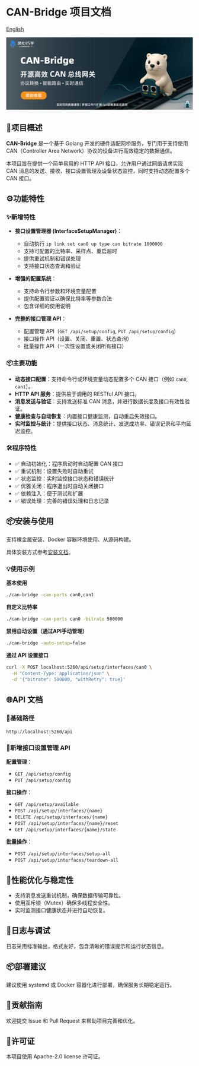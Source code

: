 # CAN-Bridge 项目文档

[English](README.md)

![# CAN Bridge](.github/assets/banner.jpg)

## 🔧项目概述

**CAN-Bridge** 是一个基于 Golang 开发的硬件适配网桥服务，专门用于支持使用 CAN（Controller Area Network）协议的设备进行高效稳定的数据通信。

本项目旨在提供一个简单易用的 HTTP API 接口，允许用户通过网络请求实现 CAN 消息的发送、接收、接口设置管理及设备状态监控，同时支持动态配置多个 CAN 接口。

## ⚙️功能特性

### ✨新增特性

* **接口设置管理器 (InterfaceSetupManager)**：

  * 自动执行 `ip link set can0 up type can bitrate 1000000`
  * 支持可配置的比特率、采样点、重启超时
  * 提供重试机制和错误处理
  * 支持接口状态查询和验证

* **增强的配置系统**：

  * 支持命令行参数和环境变量配置
  * 提供配置验证以确保比特率等参数合法
  * 包含详细的使用说明

* **完整的接口管理 API**：

  * 配置管理 API（`GET /api/setup/config`, `PUT /api/setup/config`）
  * 接口操作 API（设置、关闭、重置、状态查询）
  * 批量操作 API（一次性设置或关闭所有接口）

### 📦主要功能

* **动态接口配置**：支持命令行或环境变量动态配置多个 CAN 接口（例如 `can0`, `can1`）。
* **HTTP API 服务**：提供易于调用的 RESTful API 接口。
* **消息发送与验证**：支持发送标准 CAN 消息，并进行数据长度及接口有效性验证。
* **健康检查与自动恢复**：内置接口健康监测，自动重启失效接口。
* **实时监控与统计**：提供接口状态、消息统计、发送成功率、错误记录和平均延迟监控。

### 🛠️程序特性

* ✅ 自动初始化：程序启动时自动配置 CAN 接口
* ✅ 重试机制：设置失败时自动重试
* ✅ 状态监控：实时监控接口状态和错误统计
* ✅ 优雅关闭：程序退出时自动关闭接口
* ✅ 依赖注入：便于测试和扩展
* ✅ 错误处理：完善的错误处理和日志记录

## 📦安装与使用

支持裸金属安装、Docker 容器环境使用、从源码构建。

具体安装方式参考[安装文档](docs/install_zhCN.md)。

### 💡使用示例

**基本使用**

```bash
./can-bridge -can-ports can0,can1
```

**自定义比特率**

```bash
./can-bridge -can-ports can0 -bitrate 500000
```

**禁用自动设置（通过API手动管理）**

```bash
./can-bridge -auto-setup=false
```

**通过 API 设置接口**

```bash
curl -X POST localhost:5260/api/setup/interfaces/can0 \
  -H "Content-Type: application/json" \
  -d '{"bitrate": 500000, "withRetry": true}'
```

## 🌐API 文档

### 📍基础路径

`http://localhost:5260/api`

### 🔁新增接口设置管理 API

**配置管理**：

* `GET /api/setup/config`
* `PUT /api/setup/config`

**接口操作**：

* `GET /api/setup/available`
* `POST /api/setup/interfaces/{name}`
* `DELETE /api/setup/interfaces/{name}`
* `POST /api/setup/interfaces/{name}/reset`
* `GET /api/setup/interfaces/{name}/state`

**批量操作**：

* `POST /api/setup/interfaces/setup-all`
* `POST /api/setup/interfaces/teardown-all`

## 🚀性能优化与稳定性

* 支持消息发送重试机制，确保数据传输可靠性。
* 使用互斥锁（Mutex）确保多线程安全性。
* 实时监测接口健康状态并进行自动恢复。

## 📝日志与调试

日志采用标准输出，格式友好，包含清晰的错误提示和运行状态信息。

## 📦部署建议

建议使用 systemd 或 Docker 容器化进行部署，确保服务长期稳定运行。

## 🤝贡献指南

欢迎提交 Issue 和 Pull Request 来帮助项目完善和优化。

## 📄许可证

本项目使用 Apache-2.0 license 许可证。
